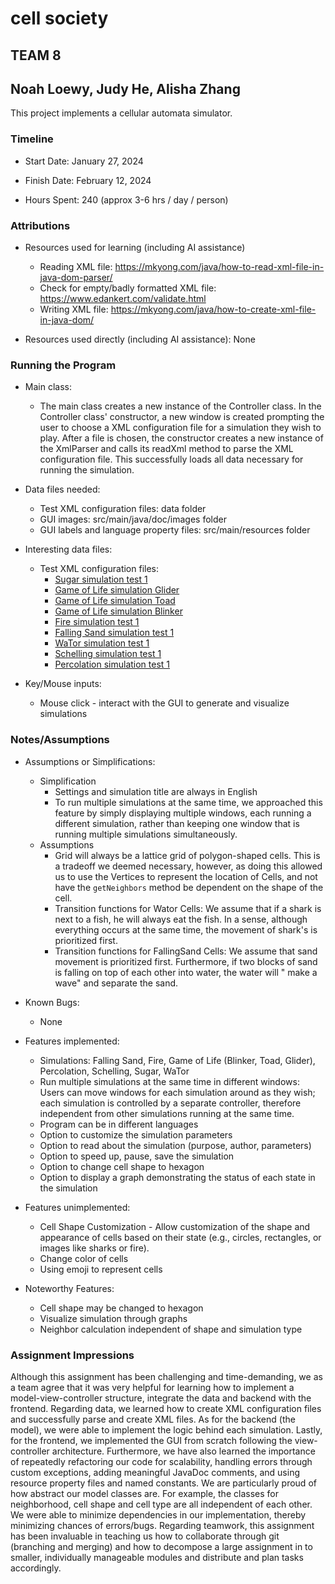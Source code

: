 # cell society
## TEAM 8
## Noah Loewy, Judy He, Alisha Zhang


This project implements a cellular automata simulator.

### Timeline

 * Start Date: January 27, 2024

 * Finish Date: February 12, 2024

 * Hours Spent: 240 (approx 3-6 hrs / day / person)


### Attributions

 * Resources used for learning (including AI assistance)
   * Reading XML file: https://mkyong.com/java/how-to-read-xml-file-in-java-dom-parser/
   * Check for empty/badly formatted XML file: https://www.edankert.com/validate.html
   * Writing XML file: https://mkyong.com/java/how-to-create-xml-file-in-java-dom/
 
 * Resources used directly (including AI assistance): None


### Running the Program

 * Main class:
   * The main class creates a new instance of the Controller class. In the Controller class' constructor, a new window is created prompting the user to choose a XML configuration file for a simulation they wish to play. After a file is chosen, the constructor creates a new instance of the XmlParser and calls its readXml method to parse the XML configuration file. This successfully loads all data necessary for running the simulation.

 * Data files needed: 
   * Test XML configuration files: data folder
   * GUI images: src/main/java/doc/images folder
   * GUI labels and language property files: src/main/resources folder

 * Interesting data files:
   * Test XML configuration files:
     * [Sugar simulation test 1](data/sugar/SugarTestSmallHex.xml) 
     * [Game of Life simulation Glider](data/gameoflife/GameOfLifeGlider.xml)
     * [Game of Life simulation Toad](data/gameoflife/GameOfLifeToad.xml)
     * [Game of Life simulation Blinker](data/gameoflife/GameOfLifeBlinker.xml)
     * [Fire simulation test 1](data/fire/FireSmallSimulation1.xml)
     * [Falling Sand simulation test 1](data/falling/FallingTestWaterAbsorbsSand.xml)
     * [WaTor simulation test 1](data/wator/WaTorTest1.xml)
     * [Schelling simulation test 1](data/schelling/SchellingTest1.xml)
     * [Percolation simulation test 1](data/percolation/PercolationTest1.xml)

 * Key/Mouse inputs:
   * Mouse click - interact with the GUI to generate and visualize simulations

### Notes/Assumptions

 * Assumptions or Simplifications:
   * Simplification 
     * Settings and simulation title are always in English
     * To run multiple simulations at the same time, we approached this feature by simply displaying multiple windows, each running a different simulation, rather than keeping one window that is running multiple simulations simultaneously.
   * Assumptions
     * Grid will always be a lattice grid of polygon-shaped cells. This is a tradeoff
       we deemed necessary, however, as doing this allowed us to use the Vertices to represent the
       location of Cells, and not have the `getNeighbors` method be dependent on the shape of the cell. 
     * Transition functions for Wator Cells: We assume that if a shark is next to a fish, he will always eat the fish. In a
     sense, although everything occurs at the same time, the movement of shark's is prioritized first. 
     * Transition functions for FallingSand Cells: We assume that sand movement is prioritized first.
     Furthermore, if two blocks of sand is falling on top of each other into water, the water will "
     make a wave" and separate the sand.

 * Known Bugs: 
   * None

 * Features implemented:
   * Simulations: Falling Sand, Fire, Game of Life (Blinker, Toad, Glider), Percolation, Schelling, Sugar, WaTor
   * Run multiple simulations at the same time in different windows: Users can move windows for each simulation around as they wish; each simulation is controlled by a separate controller, therefore independent from other simulations running at the same time.
   * Program can be in different languages
   * Option to customize the simulation parameters
   * Option to read about the simulation (purpose, author, parameters)
   * Option to speed up, pause, save the simulation 
   * Option to change cell shape to hexagon
   * Option to display a graph demonstrating the status of each state in the simulation 
 * Features unimplemented:
   * Cell Shape Customization - Allow customization of the shape and appearance of cells based on their state (e.g., circles, rectangles, or images like sharks or fire).
   * Change color of cells
   * Using emoji to represent cells

 * Noteworthy Features:
   * Cell shape may be changed to hexagon 
   * Visualize simulation through graphs
   * Neighbor calculation independent of shape and simulation type

### Assignment Impressions

Although this assignment has been challenging and time-demanding, we as a team agree that it was very helpful for learning how to implement a model-view-controller structure, integrate the data and backend with the frontend. Regarding data, we learned how to create XML configuration files and successfully parse and create XML files. As for the backend (the model), we were able to implement the logic behind each simulation. Lastly, for the frontend, we implemented the GUI from scratch following the view-controller architecture. 
Furthermore, we have also learned the importance of repeatedly refactoring our code for scalability, handling errors through custom exceptions, adding meaningful JavaDoc comments, and using resource property files and named constants. We are particularly proud of how abstract our model classes are. For example, the classes for neighborhood, cell shape and cell type are all independent of each other. We were able to minimize dependencies in our implementation, thereby minimizing chances of errors/bugs.
Regarding teamwork, this assignment has been invaluable in teaching us how to collaborate through git (branching and merging) and how to decompose a large assignment in to smaller, individually manageable modules and distribute and plan tasks accordingly. 
